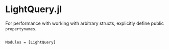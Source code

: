 # LightQuery.jl

For performance with working with arbitrary structs, explicitly define public
`propertynames`.

```@index
```

```@autodocs
Modules = [LightQuery]
```
